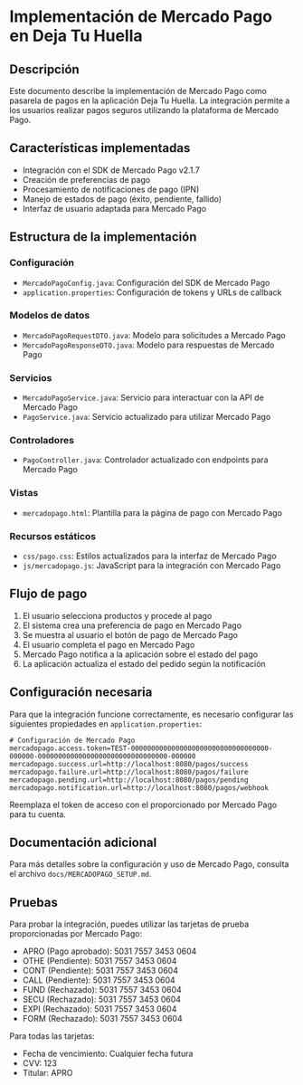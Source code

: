 # Implementación de Mercado Pago en Deja Tu Huella

## Descripción

Este documento describe la implementación de Mercado Pago como pasarela de pagos en la aplicación Deja Tu Huella. La integración permite a los usuarios realizar pagos seguros utilizando la plataforma de Mercado Pago.

## Características implementadas

- Integración con el SDK de Mercado Pago v2.1.7
- Creación de preferencias de pago
- Procesamiento de notificaciones de pago (IPN)
- Manejo de estados de pago (éxito, pendiente, fallido)
- Interfaz de usuario adaptada para Mercado Pago

## Estructura de la implementación

### Configuración

- `MercadoPagoConfig.java`: Configuración del SDK de Mercado Pago
- `application.properties`: Configuración de tokens y URLs de callback

### Modelos de datos

- `MercadoPagoRequestDTO.java`: Modelo para solicitudes a Mercado Pago
- `MercadoPagoResponseDTO.java`: Modelo para respuestas de Mercado Pago

### Servicios

- `MercadoPagoService.java`: Servicio para interactuar con la API de Mercado Pago
- `PagoService.java`: Servicio actualizado para utilizar Mercado Pago

### Controladores

- `PagoController.java`: Controlador actualizado con endpoints para Mercado Pago

### Vistas

- `mercadopago.html`: Plantilla para la página de pago con Mercado Pago

### Recursos estáticos

- `css/pago.css`: Estilos actualizados para la interfaz de Mercado Pago
- `js/mercadopago.js`: JavaScript para la integración con Mercado Pago

## Flujo de pago

1. El usuario selecciona productos y procede al pago
2. El sistema crea una preferencia de pago en Mercado Pago
3. Se muestra al usuario el botón de pago de Mercado Pago
4. El usuario completa el pago en Mercado Pago
5. Mercado Pago notifica a la aplicación sobre el estado del pago
6. La aplicación actualiza el estado del pedido según la notificación

## Configuración necesaria

Para que la integración funcione correctamente, es necesario configurar las siguientes propiedades en `application.properties`:

```properties
# Configuración de Mercado Pago
mercadopago.access.token=TEST-0000000000000000000000000000000000-000000-00000000000000000000000000000000-000000
mercadopago.success.url=http://localhost:8080/pagos/success
mercadopago.failure.url=http://localhost:8080/pagos/failure
mercadopago.pending.url=http://localhost:8080/pagos/pending
mercadopago.notification.url=http://localhost:8080/pagos/webhook
```

Reemplaza el token de acceso con el proporcionado por Mercado Pago para tu cuenta.

## Documentación adicional

Para más detalles sobre la configuración y uso de Mercado Pago, consulta el archivo `docs/MERCADOPAGO_SETUP.md`.

## Pruebas

Para probar la integración, puedes utilizar las tarjetas de prueba proporcionadas por Mercado Pago:

- APRO (Pago aprobado): 5031 7557 3453 0604
- OTHE (Pendiente): 5031 7557 3453 0604
- CONT (Pendiente): 5031 7557 3453 0604
- CALL (Pendiente): 5031 7557 3453 0604
- FUND (Rechazado): 5031 7557 3453 0604
- SECU (Rechazado): 5031 7557 3453 0604
- EXPI (Rechazado): 5031 7557 3453 0604
- FORM (Rechazado): 5031 7557 3453 0604

Para todas las tarjetas:
- Fecha de vencimiento: Cualquier fecha futura
- CVV: 123
- Titular: APRO